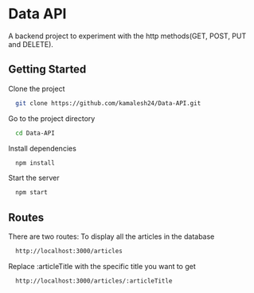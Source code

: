 
# Data API

A backend project to experiment with the http methods(GET, POST, PUT and DELETE).


## Getting Started

Clone the project

```bash
  git clone https://github.com/kamalesh24/Data-API.git
```

Go to the project directory

```bash
  cd Data-API
```

Install dependencies

```bash
  npm install
```

Start the server

```bash
  npm start
```




## Routes

There are two routes:
To display all the articles in the database
```bash
  http://localhost:3000/articles
```
Replace :articleTitle with the specific title you want to get
```bash
  http://localhost:3000/articles/:articleTitle
```